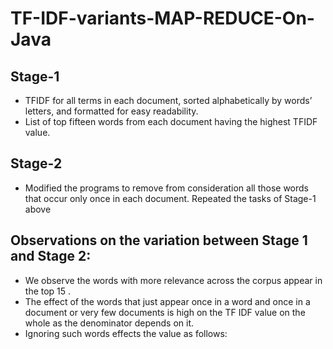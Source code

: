 TF-IDF-variants-MAP-REDUCE-On-Java
===================================

Stage-1
--------
- TFIDF for all terms in each document, sorted alphabetically by words’ letters, and formatted for easy readability.
- List of top fifteen words from each document having the highest TFIDF value.

Stage-2
--------
- Modified the programs to remove from consideration all those words that occur only once in each document. Repeated the tasks of Stage-1 above

Observations on the variation between Stage 1 and Stage 2:
-------------------------------------------------------------
- We observe the words with more relevance across the corpus appear in the top 15 .
- The effect of the words that just appear once in a word and once in a document or very few
documents is high on the TF IDF value on the whole as the denominator depends on it.
- Ignoring such words effects the value as follows:
